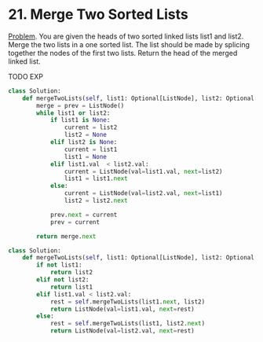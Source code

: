 # 21. Merge Two Sorted Lists

[Problem](https://leetcode.com/problems/merge-two-sorted-lists/description/). You are given the heads of two sorted linked lists list1 and list2.
Merge the two lists in a one sorted list. The list should be made by splicing together the nodes of the first two lists. Return the head of the merged linked list.

TODO EXP

```python
class Solution:
    def mergeTwoLists(self, list1: Optional[ListNode], list2: Optional[ListNode]) -> Optional[ListNode]:
        merge = prev = ListNode()
        while list1 or list2:
            if list1 is None:
                current = list2
                list2 = None
            elif list2 is None:
                current = list1
                list1 = None
            elif list1.val  < list2.val:
                current = ListNode(val=list1.val, next=list2)
                list1 = list1.next
            else:
                current = ListNode(val=list2.val, next=list1)
                list2 = list2.next

            prev.next = current
            prev = current

        return merge.next
```

```python
class Solution:
    def mergeTwoLists(self, list1: Optional[ListNode], list2: Optional[ListNode]) -> Optional[ListNode]:
        if not list1:
            return list2
        elif not list2:
            return list1 
        elif list1.val < list2.val:
            rest = self.mergeTwoLists(list1.next, list2)
            return ListNode(val=list1.val, next=rest)
        else:
            rest = self.mergeTwoLists(list1, list2.next)
            return ListNode(val=list2.val, next=rest)
```